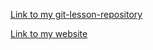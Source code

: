 [Link to my git-lesson-repository](https://github.com/havadtoiGabriella/git-lesson-repository)

[Link to my website](https://havadtoigabriella.github.io/)